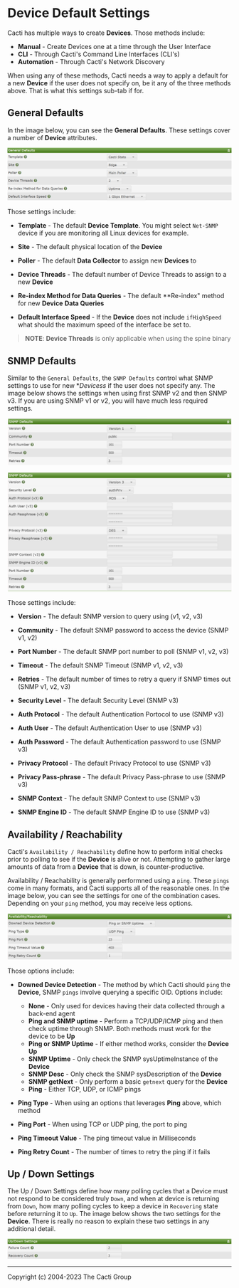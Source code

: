 # Device Default Settings

Cacti has multiple ways to create **Devices**.  Those methods include:

- **Manual** - Create Devices one at a time through the User Interface
- **CLI** - Through Cacti's Command Line Interfaces (CLI's)
- **Automation** - Through Cacti's Network Discovery

When using any of these methods, Cacti needs a way to apply a default
for a new **Device** if the user does not specify on, be it any of the
three methods above.  That is what this settings sub-tab if for.

## General Defaults

In the image below, you can see the **General Defaults**.  These settings
cover a number of **Device** attributes.

![General Defaults](images/settings-device-defaults-general.png)

Those settings include:

- **Template** - The default **Device Template**.  You might select `Net-SNMP`
  device if you are monitoring all Linux devices for example.

- **Site** - The default physical location of the **Device**

- **Poller** - The default **Data Collector** to assign new **Devices** to

- **Device Threads** - The default number of Device Threads to assign to a
  new **Device**

- **Re-index Method for Data Queries** - The default **Re-index" method for
  new **Device** **Data Queries**

- **Default Interface Speed** - If the **Device** does not include
  `ifHighSpeed` what should the maximum speed of the interface be set to.

> **NOTE**: **Device Threads** is only applicable when using the spine binary

## SNMP Defaults

Similar to the `General Defaults`, the `SNMP Defaults` control what SNMP
settings to use for new **Devicess* if the user does not specify any.
The image below shows the settings when using first SNMP v2 and then SNMP v3.
If you are using SNMP v1 or v2, you will have much less required settings.

![SNMP Defaults](images/settings-device-defaults-snmp-defaults-v1v2.png)

![SNMP Defaults](images/settings-device-defaults-snmp-defaults-v3.png)

Those settings include:

- **Version** - The default SNMP version to query using (v1, v2, v3)

- **Community** - The default SNMP password to access the device (SNMP v1, v2)

- **Port Number** - The default SNMP port number to poll (SNMP v1, v2, v3)

- **Timeout** - The default SNMP Timeout (SNMP v1, v2, v3)

- **Retries** - The default number of times to retry a query if SNMP times out
  (SNMP v1, v2, v3)

- **Security Level** - The default Security Level (SNMP v3)

- **Auth Protocol** - The default Authentication Portocol to use (SNMP v3)

- **Auth User** - The default Authentication User to use (SNMP v3)

- **Auth Password** - The default Authentication password to use (SNMP v3)

- **Privacy Protocol** - The default Privacy Protocol to use (SNMP v3)

- **Privacy Pass-phrase** - The default Privacy Pass-phrase to use (SNMP v3)

- **SNMP Context** - The default SNMP Context to use (SNMP v3)

- **SNMP Engine ID** - The default SNMP Engine ID to use (SNMP v3)

## Availability / Reachability

Cacti's `Availability / Reachability` define how to perform initial checks prior
to polling to see if the **Device** is alive or not.  Attempting to gather large
amounts of data from a **Device** that is down, is counter-productive.

Availability / Reachability is generally performned using a `ping`.  These
`pings` come in many formats, and Cacti supports all of the reasonable ones.
In the image below, you can see the settings for one of the combination cases.
Depending on your `ping` method, you may receive less options.

![SNMP Defaults](images/settings-device-defaults-availability.png)

Those options include:

- **Downed Device Detection** - The method by which Cacti should `ping` the
  **Device**, SNMP `pings` involve querying a specific OID.  Options include:

  - **None** - Only used for devices having their data collected through a
    back-end agent
  - **Ping and SNMP uptime** - Perform a TCP/UDP/ICMP ping and then check
    uptime through SNMP.  Both methods must work for the device to be **Up**
  - **Ping or SNMP Uptime** - If either method works, consider the **Device Up**
  - **SNMP Uptime** - Only check the SNMP sysUptimeInstance of the **Device**
  - **SNMP Desc** - Only check the SNMP sysDescription of the **Device**
  - **SNMP getNext** - Only perform a basic `getnext` query for the **Device**
  - **Ping** - Either TCP, UDP, or ICMP pings

- **Ping Type** - When using an options that leverages **Ping** above, which method

- **Ping Port** - When using TCP or UDP ping, the port to ping

- **Ping Timeout Value** - The ping timeout value in Milliseconds

- **Ping Retry Count** - The number of times to retry the ping if it fails

## Up / Down Settings

The Up / Down Settings define how many polling cycles that a Device must not
respond to be considered truly `Down`, and when at device is returning from
`Down`, how many polling cycles to keep a device in `Recovering` state before
returning it to `Up`.  The image below shows the two settings for the
**Device**.  There is really no reason to explain these two settings in any
additional detail.

![SNMP Defaults](images/settings-device-defaults-updown.png)

---
<copy>Copyright (c) 2004-2023 The Cacti Group</copy>
